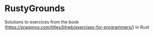 # RustyGrounds
Solutions to exercices from the book (https://pragprog.com/titles/bhwb/exercises-for-programmers/) in Rust
